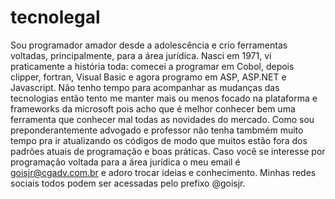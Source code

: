 # tecnolegal
Sou programador amador desde a adolescência e crio ferramentas voltadas, principalmente, para a área jurídica.
Nasci em 1971, vi praticamente a história toda: comecei a programar em Cobol, depois clipper, fortran, Visual Basic e agora programo em ASP, ASP.NET e Javascript.
Não tenho tempo para acompanhar as mudanças das tecnologias então tento me manter mais ou menos focado na plataforma e frameworks da microsoft pois acho que é melhor conhecer bem uma ferramenta que conhecer mal todas as novidades do mercado. Como sou preponderantemente advogado e professor não tenha tambmém muito tempo pra ir atualizando os códigos de modo que  muitos estão fora dos padrões atuais de programação e boas práticas.
Caso você se interesse por programação voltada para a área jurídica o meu email é goisjr@cgadv.com.br e adoro trocar ideias e conhecimento. 
Minhas redes sociais todos podem ser acessadas pelo prefixo @goisjr.
